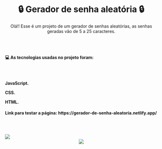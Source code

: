 <div align="center">
<h1> 🔒 Gerador de senha aleatória 🔒
</div>
  
<p align="center">Olá!! Esse é um projeto de um gerador de senhas aleatórias, as senhas geradas vão de 5 a 25 caracteres.
  
<br><br>
  
<h4>💻 As tecnologias usadas no projeto foram:
   
<br><br>
   
<p>JavaScript.
<p>CSS.
<p>HTML.
  
<h4>Link para testar a página: https://gerador-de-senha-aleatoria.netlify.app/
   
<br><br>
   
<img src=https://user-images.githubusercontent.com/95176596/170511627-8d053924-ec56-4b2a-a1ee-c7403ecbcb0a.png>   
  
<div align="center">
<img src=https://user-images.githubusercontent.com/95176596/170511815-9318cc74-843d-4ff1-8431-2d2b6a06a1dd.gif>
</div>
